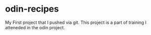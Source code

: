 # odin-recipes
My First project that I pushed via git.
This project is a part of training I atteneded in the odin project.